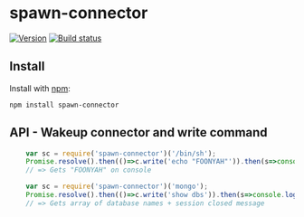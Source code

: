 # spawn-connector

[![Version](https://badge.fury.io/js/spawn-connector.png)](https://npmjs.org/package/spawn-connector)
[![Build status](https://travis-ci.org/ystskm/spawn-connector.png)](https://travis-ci.org/ystskm/spawn-connector)  

## Install

Install with [npm](http://npmjs.org/):

    npm install spawn-connector
    
## API - Wakeup connector and write command

```js
    var sc = require('spawn-connector')('/bin/sh');
    Promise.resolve().then(()=>c.write('echo "FOONYAH"')).then(s=>console.log(s.stdout[0])).then(()=>c.close());
    // => Gets "FOONYAH" on console
```
```js
    var sc = require('spawn-connector')('mongo');
    Promise.resolve().then(()=>c.write('show dbs')).then(s=>console.log(s.stdout)).then(()=>c.close());
    // => Gets array of database names + session closed message
```
